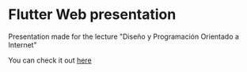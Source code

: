 # Flutter Web presentation
Presentation made for the lecture "Diseño y Programación Orientado a Internet"  

You can check it out [here](https://nachodlv.github.io/flutter-web-presentation)

